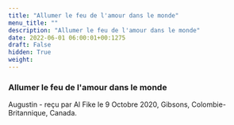 ```yaml
---
title: "Allumer le feu de l'amour dans le monde"
menu_title: ""
description: "Allumer le feu de l'amour dans le monde"
date: 2022-06-01 06:00:01+00:1275
draft: False
hidden: True
weight:
---
```

### Allumer le feu de l'amour dans le monde

Augustin - reçu par Al Fike le 9 Octobre 2020, Gibsons, Colombie-Britannique, Canada.



